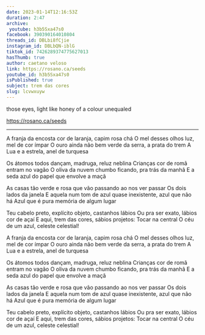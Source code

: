```yaml
---
date: 2023-01-14T12:16:53Z
duration: 2:47
archive:
 youtube: h3b5Sxa47s0
facebook: 390390164010804
threads_id: DBLbi8fCjie
instagram_id: DBLbQN-iblG
tiktok_id: 7426289374775627013
hasThumb: true
author: caetano veloso
link: https://rosano.ca/seeds
youtube_id: h3b5Sxa47s0
isPublished: true
subject: trem das cores
slug: lcvwxuyw
---
```

those eyes, light like honey of a colour unequaled

https://rosano.ca/seeds

---

A franja da encosta cor de laranja, capim rosa chá
O mel desses olhos luz, mel de cor ímpar
O ouro ainda não bem verde da serra, a prata do trem
A Lua e a estrela, anel de turquesa

Os átomos todos dançam, madruga, reluz neblina
Crianças cor de romã entram no vagão
O oliva da nuvem chumbo ficando, pra trás da manhã
E a seda azul do papel que envolve a maçã

As casas tão verde e rosa que vão passando ao nos ver passar
Os dois lados da janela
E aquela num tom de azul quase inexistente, azul que não há
Azul que é pura memória de algum lugar

Teu cabelo preto, explícito objeto, castanhos lábios
Ou pra ser exato, lábios cor de açaí
E aqui, trem das cores, sábios projetos: Tocar na central
O céu de um azul, celeste celestial!

A franja da encosta cor de laranja, capim rosa chá
O mel desses olhos luz, mel de cor ímpar
O ouro ainda não bem verde da serra, a prata do trem
A Lua e a estrela, anel de turquesa

Os átomos todos dançam, madruga, reluz neblina
Crianças cor de romã entram no vagão
O oliva da nuvem chumbo ficando, pra trás da manhã
E a seda azul do papel que envolve a maçã

As casas tão verde e rosa que vão passando ao nos ver passar
Os dois lados da janela
E aquela num tom de azul quase inexistente, azul que não há
Azul que é pura memória de algum lugar

Teu cabelo preto, explícito objeto, castanhos lábios
Ou pra ser exato, lábios cor de açaí
E aqui, trem das cores, sábios projetos: Tocar na central
O céu de um azul, celeste celestial!
